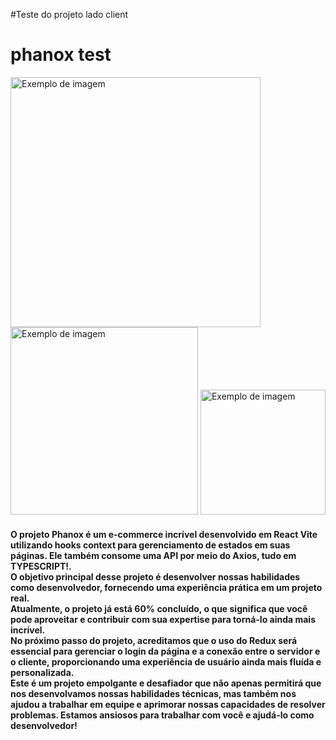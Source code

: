 #Teste do projeto lado client<br/>
<h1>phanox test</h1>
<div>
<img src="https://user-images.githubusercontent.com/94090454/233896131-09d80f59-1ae2-4ce7-abff-fb5d40b00530.png" alt="Exemplo de imagem" width="400"/>
<img src="https://user-images.githubusercontent.com/94090454/233896157-9160fa02-0a42-4d1e-be20-b9d07262060b.png" alt="Exemplo de imagem" width="300"/>
<img src="https://user-images.githubusercontent.com/94090454/233896171-1dd0b465-98a3-4a02-b2bc-3abed716fcc4.png" alt="Exemplo de imagem" width="200"/>
</div>
<h4>O projeto Phanox é um e-commerce incrível desenvolvido em React Vite utilizando hooks context para gerenciamento de estados em suas páginas. Ele também consome uma API por meio do Axios, tudo em TYPESCRIPT!.<br/> O objetivo principal desse projeto é desenvolver nossas habilidades como desenvolvedor, fornecendo uma experiência prática em um projeto real.<br/> Atualmente, o projeto já está 60% concluído, o que significa que você pode aproveitar e contribuir com sua expertise para torná-lo ainda mais incrível.<br/>No próximo passo do projeto, acreditamos que o uso do Redux será essencial para gerenciar o login da página e a conexão entre o servidor e o cliente, proporcionando uma experiência de usuário ainda mais fluída e personalizada.<br/>Este é um projeto empolgante e desafiador que não apenas permitirá que nos desenvolvamos nossas habilidades técnicas, mas também nos ajudou a trabalhar em equipe e aprimorar nossas capacidades de resolver problemas. Estamos ansiosos para trabalhar com você e ajudá-lo como desenvolvedor!</h4>

